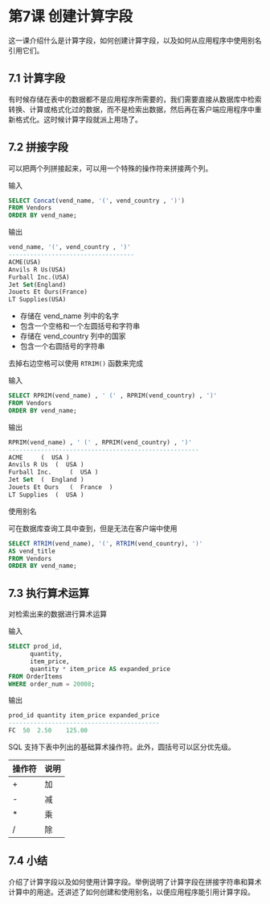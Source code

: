 # 第7课 创建计算字段

这一课介绍什么是计算字段，如何创建计算字段，以及如何从应用程序中使用别名引用它们。

## 7.1 计算字段

有时候存储在表中的数据都不是应用程序所需要的，我们需要直接从数据库中检索转换、计算或格式化过的数据，而不是检索出数据，然后再在客户端应用程序中重新格式化。这时候计算字段就派上用场了。

## 7.2 拼接字段

可以把两个列拼接起来，可以用一个特殊的操作符来拼接两个列。

输入

```sql
SELECT Concat(vend_name, '(', vend_country , ')')
FROM Vendors
ORDER BY vend_name;
```

输出

```sql
vend_name, '(', vend_country , ')'
-----------------------------------
ACME(USA)
Anvils R Us(USA)
Furball Inc.(USA)
Jet Set(England)
Jouets Et Ours(France)
LT Supplies(USA)
```

- 存储在 vend_name 列中的名字
- 包含一个空格和一个左圆括号和字符串
- 存储在 vend_country 列中的国家
- 包含一个右圆括号的字符串

去掉右边空格可以使用 `RTRIM()` 函数来完成

输入

```sql
SELECT RPRIM(vend_name) , ' (' , RPRIM(vend_country) , ')'
FROM Vendors
ORDER BY vend_name;
```

输出

```sql
RPRIM(vend_name) , ' (' , RPRIM(vend_country) , ')'
-----------------------------------------------------
ACME	 (	USA	)
Anvils R Us	 (	USA	)
Furball Inc.	 (	USA	)
Jet Set	 (	England	)
Jouets Et Ours	 (	France	)
LT Supplies	 (	USA	)
```

使用别名

可在数据库查询工具中查到，但是无法在客户端中使用

```sql
SELECT RTRIM(vend_name), '(', RTRIM(vend_country), ')'
AS vend_title
FROM Vendors
ORDER BY vend_name;
```

## 7.3 执行算术运算

对检索出来的数据进行算术运算

输入

```sql
SELECT prod_id,
      quantity,
      item_price,
      quantity * item_price AS expanded_price
FROM OrderItems
WHERE order_num = 20008;
```

输出

```sql
prod_id quantity item_price expanded_price
------------------------------------------
FC	50	2.50	125.00
```

SQL 支持下表中列出的基础算术操作符。此外，圆括号可以区分优先级。

| 操作符 | 说明  |
| ---   |  --- |
|   +   |  加  |
|   -   |  减  |
|   *   |  乘  |
|   /   |  除  |

## 7.4 小结

介绍了计算字段以及如何使用计算字段。举例说明了计算字段在拼接字符串和算术计算中的用途。还讲述了如何创建和使用别名，以便应用程序能引用计算字段。
